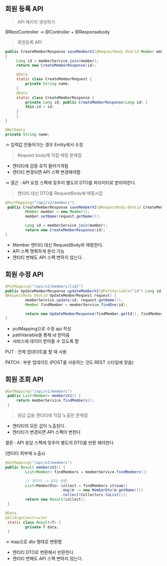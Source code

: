 ## 회원 등록 API

> API 패키지 생성하기
> 

@RestController → @Controller + @Responsebody

> 회원등록 API
> 

```java
public CreateMemberResponse saveMemberV1(@RequestBody @Valid Member member)
{
	 Long id = memberService.join(member);
	 return new CreateMemberResponse(id);

	 @Data
	 static class CreateMemberRequest {
		 private String name;
	 }
	 @Data
	 static class CreateMemberResponse {
		 private Long id; public CreateMemberResponse(Long id) {
		 this.id = id;
	 }
	 }
}
```

```java
@NotEmpty
private String name;
```

→ 입력값 안들어가는 경우 Entity에서 수정

> Request body에 직접 매핑 문제점
> 
- 엔티티에 검증 로직 들어가게됨
- 엔티티 변경되면 API 스펙 변경해야함

→ 결곤 : API 요청 스펙에 맞추어 별도의 DTO를 파라미터로 받아야한다.

> 엔티티 대신 DTO를 RequestBody에 매핑시킴
> 

```java
@PostMapping("/api/v2/members")
 public CreateMemberResponse saveMemberV2(@RequestBody @Valid CreateMemberRequest request) {
		 Member member = new Member();
		 member.setName(request.getName());

		 Long id = memberService.join(member);
		 return new CreateMemberResponse(id);
}
```

- Member 엔티티 대신 RequestBody와 매핑한다.
- API 스펙 명확하게 분리 가능
- 엔티티 변해도 API 스펙 변하지 않는다.

## 회원 수정 API

```java
@PutMapping("/api/v2/members/{id}")
public UpdateMemberResponse updateMemberV2(@PathVariable("id") Long id,
@RequestBody @Valid UpdateMemberRequest request) {
		 memberService.update(id, request.getName());
		 Member findMember = memberService.findOne(id);

		 return new UpdateMemberResponse(findMember.getId(), findMember.getName());
}
```

- putMapping으로 수정 api 작성
- pathVariable을 통해 id 받아옴
- 서비스에 데이터 받아올 수 있도록 함

PUT : 전체 업데이트를 할 때 사용

PATCH : 부분 업데이트 (POST를 사용하는 것도 REST 스타일에 맞음)

## 회원 조회 API

```java
@GetMapping("/api/v1/members")
 public List<Member> membersV1() {
	 return memberService.findMembers();
 }
```

> 응답 값을 엔티티에 직접 노출한 문제점
> 
- 엔티티의 모든 값이 노출된다.
- 엔티티가 변경되면 API 스펙이 변한다

결론 : API 응답 스펙에 맞추어 별도의 DTO를 반환 해야한다.

(엔티티 외부에 노출x)

```java
@GetMapping("/api/v2/members")
public Result membersV2() {
		 List<Member> findMembers = memberService.findMembers();

		 // 엔티티 -> DTO 변환
		 List<MemberDto> collect = findMembers.stream()
						 .map(m -> new MemberDto(m.getName()))
						 .collect(Collectors.toList());
		 return new Result(collect);
 }

@Data
@AllArgsConstructor
 static class Result<T> {
		 private T data;
 }
```

→ map으로 dto 형태로 변환함

- 엔티티 DTO로 변환해서 반환한다.
- 엔티티 변해도 API 스펙 변하지 않는다.
